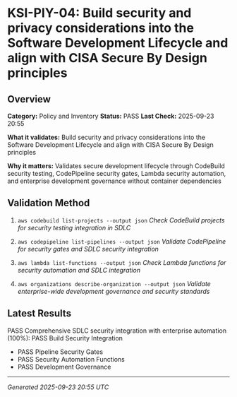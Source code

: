 # KSI-PIY-04: Build security and privacy considerations into the Software Development Lifecycle and align with CISA Secure By Design principles

## Overview

**Category:** Policy and Inventory
**Status:** PASS
**Last Check:** 2025-09-23 20:55

**What it validates:** Build security and privacy considerations into the Software Development Lifecycle and align with CISA Secure By Design principles

**Why it matters:** Validates secure development lifecycle through CodeBuild security testing, CodePipeline security gates, Lambda security automation, and enterprise development governance without container dependencies

## Validation Method

1. `aws codebuild list-projects --output json`
   *Check CodeBuild projects for security testing integration in SDLC*

2. `aws codepipeline list-pipelines --output json`
   *Validate CodePipeline for security gates and SDLC security integration*

3. `aws lambda list-functions --output json`
   *Check Lambda functions for security automation and SDLC integration*

4. `aws organizations describe-organization --output json`
   *Validate enterprise-wide development governance and security standards*

## Latest Results

PASS Comprehensive SDLC security integration with enterprise automation (100%): PASS Build Security Integration
- PASS Pipeline Security Gates
- PASS Security Automation Functions
- PASS Development Governance

---
*Generated 2025-09-23 20:55 UTC*